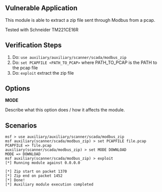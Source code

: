 ## Vulnerable Application

This module is able to extract a zip file sent through Modbus from a pcap.

Tested with Schneider TM221CE16R

## Verification Steps

  1. Do: `use auxiliary/auxiliary/scanner/scada/modbus_zip`
  2. Do: `set PCAPFILE <PATH_TO_PCAP>` where PATH_TO_PCAP is the PATH to the pcap file
  3. Do: `exploit` extract the zip file

## Options

  **MODE**
  
  Describe what this option does / how it affects the module.

## Scenarios
 ```
msf > use auxiliary/auxiliary/scanner/scada/modbus_zip
msf auxiliary(scanner/scada/modbus_zip) > set PCAPFILE file.pcap
PCAPFILE => file.pcap
auxiliary(scanner/scada/modbus_zip) > set MODE DOWNLOAD
MODE => DOWNLOAD
msf auxiliary(scanner/scada/modbus_zip) > exploit
[*] Running module against 0.0.0.0

[*] Zip start on packet 1370
[*] Zip end on packet 1452
[*] Done!
[*] Auxiliary module execution completed
```
